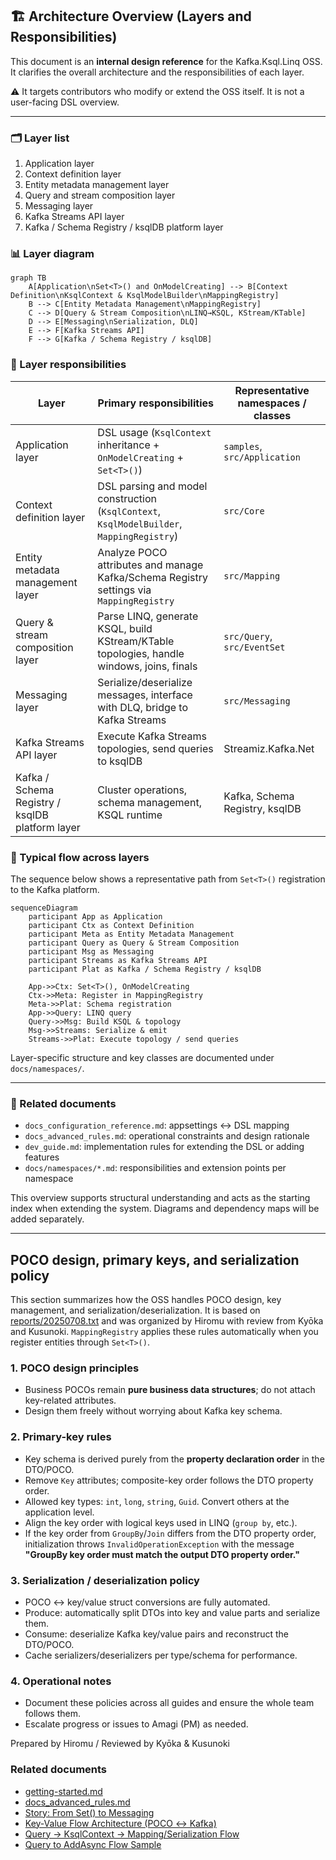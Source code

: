 ## 🏗️ Architecture Overview (Layers and Responsibilities)

This document is an **internal design reference** for the Kafka.Ksql.Linq OSS. It clarifies the overall architecture and the responsibilities of each layer.

⚠️ It targets contributors who modify or extend the OSS itself. It is not a user-facing DSL overview.

---

### 🗂️ Layer list
1. Application layer
2. Context definition layer
3. Entity metadata management layer
4. Query and stream composition layer
5. Messaging layer
6. Kafka Streams API layer
7. Kafka / Schema Registry / ksqlDB platform layer

### 📊 Layer diagram
```mermaid
graph TB
    A[Application\nSet<T>() and OnModelCreating] --> B[Context Definition\nKsqlContext & KsqlModelBuilder\nMappingRegistry]
    B --> C[Entity Metadata Management\nMappingRegistry]
    C --> D[Query & Stream Composition\nLINQ→KSQL, KStream/KTable]
    D --> E[Messaging\nSerialization, DLQ]
    E --> F[Kafka Streams API]
    F --> G[Kafka / Schema Registry / ksqlDB]
```

### 🧱 Layer responsibilities
| Layer | Primary responsibilities | Representative namespaces / classes |
|-------|-------------------------|-------------------------------------|
| Application layer | DSL usage (`KsqlContext` inheritance + `OnModelCreating` + `Set<T>()`) | `samples`, `src/Application` |
| Context definition layer | DSL parsing and model construction (`KsqlContext`, `KsqlModelBuilder`, `MappingRegistry`) | `src/Core` |
| Entity metadata management layer | Analyze POCO attributes and manage Kafka/Schema Registry settings via `MappingRegistry` | `src/Mapping` |
| Query & stream composition layer | Parse LINQ, generate KSQL, build KStream/KTable topologies, handle windows, joins, finals | `src/Query`, `src/EventSet` |
| Messaging layer | Serialize/deserialize messages, interface with DLQ, bridge to Kafka Streams | `src/Messaging` |
| Kafka Streams API layer | Execute Kafka Streams topologies, send queries to ksqlDB | Streamiz.Kafka.Net |
| Kafka / Schema Registry / ksqlDB platform layer | Cluster operations, schema management, KSQL runtime | Kafka, Schema Registry, ksqlDB |

### 🔄 Typical flow across layers
The sequence below shows a representative path from `Set<T>()` registration to the Kafka platform.

```mermaid
sequenceDiagram
    participant App as Application
    participant Ctx as Context Definition
    participant Meta as Entity Metadata Management
    participant Query as Query & Stream Composition
    participant Msg as Messaging
    participant Streams as Kafka Streams API
    participant Plat as Kafka / Schema Registry / ksqlDB

    App->>Ctx: Set<T>(), OnModelCreating
    Ctx->>Meta: Register in MappingRegistry
    Meta->>Plat: Schema registration
    App->>Query: LINQ query
    Query->>Msg: Build KSQL & topology
    Msg->>Streams: Serialize & emit
    Streams->>Plat: Execute topology / send queries
```

Layer-specific structure and key classes are documented under `docs/namespaces/`.

---

### 🔁 Related documents
- `docs_configuration_reference.md`: appsettings ↔ DSL mapping
- `docs_advanced_rules.md`: operational constraints and design rationale
- `dev_guide.md`: implementation rules for extending the DSL or adding features
- `docs/namespaces/*.md`: responsibilities and extension points per namespace

This overview supports structural understanding and acts as the starting index when extending the system. Diagrams and dependency maps will be added separately.

---

## POCO design, primary keys, and serialization policy

This section summarizes how the OSS handles POCO design, key management, and serialization/deserialization. It is based on [reports/20250708.txt](../reports/20250708.txt) and was organized by Hiromu with review from Kyōka and Kusunoki. `MappingRegistry` applies these rules automatically when you register entities through `Set<T>()`.

### 1. POCO design principles
- Business POCOs remain **pure business data structures**; do not attach key-related attributes.
- Design them freely without worrying about Kafka key schema.

### 2. Primary-key rules
- Key schema is derived purely from the **property declaration order** in the DTO/POCO.
- Remove `Key` attributes; composite-key order follows the DTO property order.
- Allowed key types: `int`, `long`, `string`, `Guid`. Convert others at the application level.
- Align the key order with logical keys used in LINQ (`group by`, etc.).
- If the key order from `GroupBy`/`Join` differs from the DTO property order, initialization throws `InvalidOperationException` with the message **"GroupBy key order must match the output DTO property order."**

### 3. Serialization / deserialization policy
- POCO ↔ key/value struct conversions are fully automated.
- Produce: automatically split DTOs into key and value parts and serialize them.
- Consume: deserialize Kafka key/value pairs and reconstruct the DTO/POCO.
- Cache serializers/deserializers per type/schema for performance.

### 4. Operational notes
- Document these policies across all guides and ensure the whole team follows them.
- Escalate progress or issues to Amagi (PM) as needed.

Prepared by Hiromu / Reviewed by Kyōka & Kusunoki

### Related documents
- [getting-started.md](./getting-started.md)
- [docs_advanced_rules.md](./docs_advanced_rules.md)
- [Story: From Set<T>() to Messaging](./architecture/entityset_to_messaging_story.md)
- [Key-Value Flow Architecture (POCO ↔ Kafka)](./architecture/key_value_flow.md)
- [Query → KsqlContext → Mapping/Serialization Flow](./architecture/query_ksql_mapping_flow.md)
- [Query to AddAsync Flow Sample](./architecture/query_to_addasync_sample.md)

